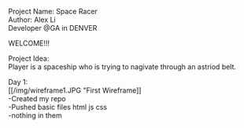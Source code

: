 Project Name: Space Racer<br/>
Author: Alex Li<br/>
Developer @GA in DENVER<br/>

WELCOME!!!<br/>

Project Idea:<br/>
Player is a spaceship who is trying to nagivate through an astriod belt. <br/>

Day 1:<br/>
[[/img/wireframe1.JPG "First Wireframe]]<br/>
-Created my repo <br/>
-Pushed basic files html js css<br/>
  -nothing in them<br/>



